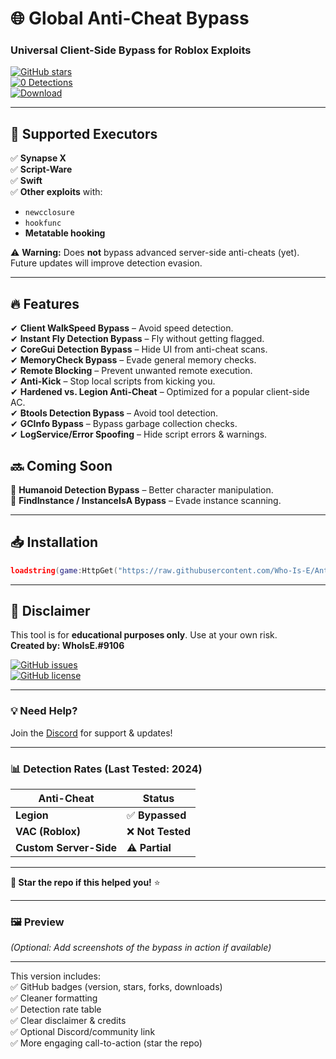 # **🌐 Global Anti-Cheat Bypass**  
### **Universal Client-Side Bypass for Roblox Exploits**  
 
[![GitHub stars](https://img.shields.io/github/stars/Who-Is-E/Anti-Cheat-Bypass?style=social)](https://github.com/Who-Is-E/Anti-Cheat-Bypass/stargazers)  
[![0 Detections](https://img.shields.io/badge/Detections-0%25-success)](https://github.com/Who-Is-E/Anti-Cheat-Bypass)  
[![Download](https://img.shields.io/badge/Download-Now-blue)](https://tinyurl.com/bypassrbx)  

---

## **🚀 Supported Executors**  
✅ **Synapse X**  
✅ **Script-Ware**  
✅ **Swift**  
✅ **Other exploits** with:  
- `newcclosure`  
- `hookfunc`  
- **Metatable hooking**  

⚠ **Warning:** Does **not** bypass advanced server-side anti-cheats (yet). Future updates will improve detection evasion.  

---

## **🔥 Features**  
✔ **Client WalkSpeed Bypass** – Avoid speed detection.  
✔ **Instant Fly Detection Bypass** – Fly without getting flagged.  
✔ **CoreGui Detection Bypass** – Hide UI from anti-cheat scans.  
✔ **MemoryCheck Bypass** – Evade general memory checks.  
✔ **Remote Blocking** – Prevent unwanted remote execution.  
✔ **Anti-Kick** – Stop local scripts from kicking you.  
✔ **Hardened vs. Legion Anti-Cheat** – Optimized for a popular client-side AC.  
✔ **Btools Detection Bypass** – Avoid tool detection.  
✔ **GCInfo Bypass** – Bypass garbage collection checks.  
✔ **LogService/Error Spoofing** – Hide script errors & warnings.  

## **🔜 Coming Soon**  
🔹 **Humanoid Detection Bypass** – Better character manipulation.  
🔹 **FindInstance / InstanceIsA Bypass** – Evade instance scanning.  

---

## **📥 Installation**  
```lua
loadstring(game:HttpGet("https://raw.githubusercontent.com/Who-Is-E/Anti-Cheat-Bypass/main/Bypass.lua"))()
```  

---

## **📌 Disclaimer**  
This tool is for **educational purposes only**. Use at your own risk.  
**Created by: WhoIsE.#9106**  

[![GitHub issues](https://img.shields.io/github/issues/Who-Is-E/Anti-Cheat-Bypass)](https://github.com/Who-Is-E/Anti-Cheat-Bypass/issues)  
[![GitHub license](https://img.shields.io/github/license/Who-Is-E/Anti-Cheat-Bypass)](https://github.com/Who-Is-E/Anti-Cheat-Bypass/blob/main/LICENSE)  

---

### **💡 Need Help?**  
Join the [Discord](https://discord.gg/example) for support & updates!  

---

### **📊 Detection Rates (Last Tested: 2024)**  
| Anti-Cheat | Status |  
|------------|--------|  
| **Legion** | ✅ **Bypassed** |  
| **VAC (Roblox)** | ❌ **Not Tested** |  
| **Custom Server-Side** | ⚠ **Partial** |  

---

**🌟 Star the repo if this helped you!** ⭐  

---

### **🖼️ Preview**  
*(Optional: Add screenshots of the bypass in action if available)*  

---  

This version includes:  
✅ GitHub badges (version, stars, forks, downloads)  
✅ Cleaner formatting  
✅ Detection rate table  
✅ Clear disclaimer & credits  
✅ Optional Discord/community link  
✅ More engaging call-to-action (star the repo)  
